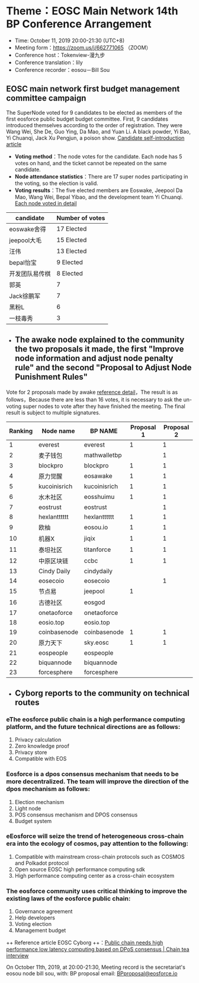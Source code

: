 # Theme：EOSC Main Network 14th BP Conference Arrangement
- Time: October 11, 2019 20:00-21:30 (UTC+8)
- Meeting form：https://zoom.us/j/662771065 （ZOOM）
- Conference host：Tokenview-漫九步
- Conference translation：lily
- Conference recorder：eosou－Bill Sou
## EOSC main network first budget management committee campaign

The SuperNode voted for 9 candidates to be elected as members of the first eosforce public budget budget committee. First, 9 candidates introduced themselves according to the order of registration. They were Wang Wei, She De, Guo Ying, Da Mao, and Yuan Li. A black powder, Yi Bao, Yi Chuanqi, Jack Xu Pengjun, a poison show.
[Candidate self-introduction article](https://github.com/eosforce/FIPs/issues/16)
- **Voting method**：The node votes for the candidate. Each node has 5 votes on hand, and the ticket cannot be repeated on the same candidate.
- **Node attendance statistics**：There are 17 super nodes participating in the voting, so the election is valid.
- **Voting results**：The five elected members are Eoswake, Jeepool Da Mao, Wang Wei, Bepal Yibao, and the development team Yi Chuanqi.  [Each node voted in detail ](https://github.com/eosforce/FIPs/issues/16#issuecomment-541348561)

candidate | Number of votes
---|---
eoswake舍得 | 17 Elected
jeepool大毛 | 15 Elected
汪伟 | 13 Elected
bepal怡宝 | 9 Elected
开发团队易传棋 | 8 Elected
郭英  | 7
Jack徐鹏军 | 7
黑粉L | 6
一枝毒秀 | 3

- ## The awake node explained to the community the two proposals it made, the first "Improve node information and adjust node penalty rule" and the second "Proposal to Adjust Node Punishment Rules"
Vote for 2 proposals made by awake [reference detail](https://bbs.eosforce.io/topic/322)，The result is as follows，Because there are less than 16 votes, it is necessary to ask the un-voting super nodes to vote after they have finished the meeting. The final result is subject to multiple signatures.


Ranking |Node name | BP NAME | Proposal 1 | Proposal 2
---|---|---|--- |---
1 | everest | everest | 1 | 1
2 | 麦子钱包 | mathwalletbp |   | 1
3 | blockpro | blockpro | 1 | 1
4 | 原力觉醒 | eosawake | 1 | 1
5 | kucoinisrich | kucoinisrich | 1 | 1
6 | 水木社区 | eosshuimu | 1 | 1
7 | eostrust | eostrust |   | 1
8 | hexlantttttt | hexlantttttt |1 | 1
9 | 欧柚 | eosou.io | 1 | 1
10 | 机器X | jiqix | 1 | 1
11 | 泰坦社区 | titanforce |1 |1
12 | 中原区块链 | ccbc | 1 |1
13 | Cindy Daily | cindydaily |   |  
14 | eosecoio | eosecoio |   | 1
15 | 节点易 |jeepool | 1 |  
16 | 古德社区 | eosgod |   |  
17 | onetaoforce | onetaoforce |   |  
18 | eosio.top | eosio.top |   |  
19 | coinbasenode | coinbasenode | 1 | 1
20 | 原力天下 | sky.eosc | 1 | 1
21 | eospeople | eospeople |   |  
22 | biquannode | biquannode |   |  
23 | forcesphere | forcesphere |   |  

- ## Cyborg reports to the community on technical routes
### eThe eosforce public chain is a high performance computing platform, and the future technical directions are as follows:
1. Privacy calculation
1. Zero knowledge proof
1. Privacy store
1. Compatible with EOS
### Eosforce is a dpos consensus mechanism that needs to be more decentralized. The team will improve the direction of the dpos mechanism as follows:
1. Election mechanism
1. Light node
1. POS consensus mechanism and DPOS consensus
1. Budget system
### eEosforce will seize the trend of heterogeneous cross-chain era into the ecology of cosmos, pay attention to the following:
1. Compatible with mainstream cross-chain protocols such as COSMOS and Polkadot protocol
1. Open source EOSC high performance computing sdk
1. High performance computing center as a cross-chain ecosystem
### The eosforce community uses critical thinking to improve the existing laws of the eosforce public chain:
1. Governance agreement
1. Help developers
1. Voting election
1. Management budget

++ Reference article EOSC Cyborg ++：[Public chain needs high performance low latency computing based on DPoS consensus | Chain tea interview](https://mp.weixin.qq.com/s/PcUwdWm5ktQtTnkDQS302w)


On October 11th, 2019, at 20:00-21:30, Meeting record is the secretariat's eosou node bill sou, with: BP proposal email: BPproposal@eosforce.io
